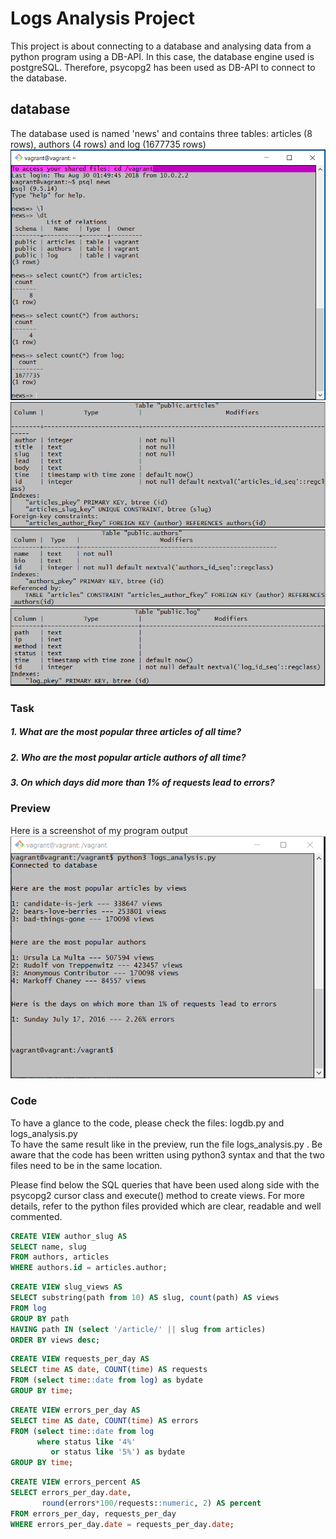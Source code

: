 # Logs Analysis Project

This project is about connecting to a database and analysing data from a python
program using a DB-API. In this case, the database engine used is postgreSQL.
Therefore, psycopg2 has been used as DB-API to connect to the database.

## database
The database used is named 'news' and contains three tables:
articles (8 rows), authors (4 rows) and log (1677735 rows)
![database overview](img/database.png)
![articles](img/articles.png)
![articles](img/authors.png)
![articles](img/log.png)

### Task

##### 1. What are the most popular three articles of all time?
##### 2. Who are the most popular article authors of all time?
##### 3. On which days did more than 1% of requests lead to errors?

### Preview
Here is a screenshot of my program output
![Program output](img/Output.png)

### Code  
To have a glance to the code, please check the files: logdb.py and logs_analysis.py <br>
To have the same result like in the preview, run the file logs_analysis.py .
Be aware that the code has been written using python3 syntax and that the two files need to be in the same location. <br>

Please find below the SQL queries that have been used along side with the psycopg2
cursor class and execute() method to create views. For more details, refer to the
python files provided which are clear, readable and well commented.

```SQL
CREATE VIEW author_slug AS
SELECT name, slug
FROM authors, articles
WHERE authors.id = articles.author;
```
```SQL
CREATE VIEW slug_views AS
SELECT substring(path from 10) AS slug, count(path) AS views
FROM log
GROUP BY path
HAVING path IN (select '/article/' || slug from articles)
ORDER BY views desc;
```
```SQL
CREATE VIEW requests_per_day AS
SELECT time AS date, COUNT(time) AS requests
FROM (select time::date from log) as bydate
GROUP BY time;
```
```SQL
CREATE VIEW errors_per_day AS
SELECT time AS date, COUNT(time) AS errors
FROM (select time::date from log
      where status like '4%'
         or status like '5%') as bydate
GROUP BY time;
```
```SQL
CREATE VIEW errors_percent AS
SELECT errors_per_day.date,
       round(errors*100/requests::numeric, 2) AS percent
FROM errors_per_day, requests_per_day
WHERE errors_per_day.date = requests_per_day.date;
```

